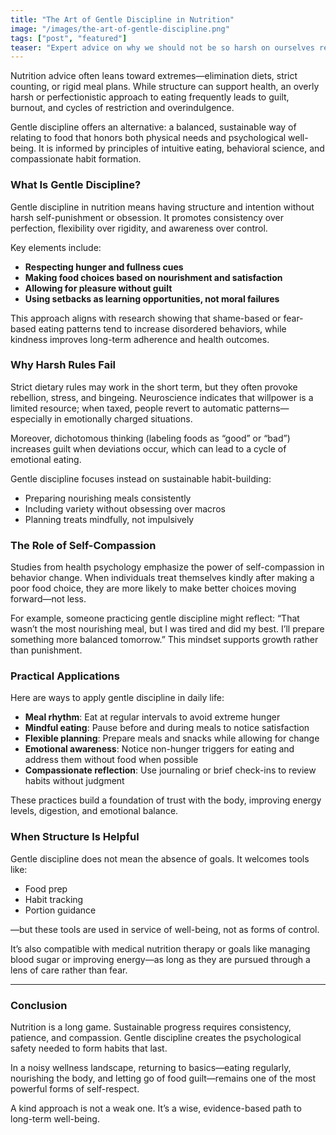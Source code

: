 ```yaml
---
title: "The Art of Gentle Discipline in Nutrition"
image: "/images/the-art-of-gentle-discipline.png"
tags: ["post", "featured"]
teaser: "Expert advice on why we should not be so harsh on ourselves regarding nutrition"
---
```

Nutrition advice often leans toward extremes—elimination diets, strict counting, or rigid meal plans. While structure can support health, an overly harsh or perfectionistic approach to eating frequently leads to guilt, burnout, and cycles of restriction and overindulgence.

Gentle discipline offers an alternative: a balanced, sustainable way of relating to food that honors both physical needs and psychological well-being. It is informed by principles of intuitive eating, behavioral science, and compassionate habit formation.

### What Is Gentle Discipline?

Gentle discipline in nutrition means having structure and intention without harsh self-punishment or obsession. It promotes consistency over perfection, flexibility over rigidity, and awareness over control.

Key elements include:
- **Respecting hunger and fullness cues**
- **Making food choices based on nourishment and satisfaction**
- **Allowing for pleasure without guilt**
- **Using setbacks as learning opportunities, not moral failures**

This approach aligns with research showing that shame-based or fear-based eating patterns tend to increase disordered behaviors, while kindness improves long-term adherence and health outcomes.

### Why Harsh Rules Fail

Strict dietary rules may work in the short term, but they often provoke rebellion, stress, and bingeing. Neuroscience indicates that willpower is a limited resource; when taxed, people revert to automatic patterns—especially in emotionally charged situations.

Moreover, dichotomous thinking (labeling foods as “good” or “bad”) increases guilt when deviations occur, which can lead to a cycle of emotional eating.

Gentle discipline focuses instead on sustainable habit-building:
- Preparing nourishing meals consistently
- Including variety without obsessing over macros
- Planning treats mindfully, not impulsively

### The Role of Self-Compassion

Studies from health psychology emphasize the power of self-compassion in behavior change. When individuals treat themselves kindly after making a poor food choice, they are more likely to make better choices moving forward—not less.

For example, someone practicing gentle discipline might reflect: “That wasn’t the most nourishing meal, but I was tired and did my best. I’ll prepare something more balanced tomorrow.” This mindset supports growth rather than punishment.

### Practical Applications

Here are ways to apply gentle discipline in daily life:

- **Meal rhythm**: Eat at regular intervals to avoid extreme hunger
- **Mindful eating**: Pause before and during meals to notice satisfaction
- **Flexible planning**: Prepare meals and snacks while allowing for change
- **Emotional awareness**: Notice non-hunger triggers for eating and address them without food when possible
- **Compassionate reflection**: Use journaling or brief check-ins to review habits without judgment

These practices build a foundation of trust with the body, improving energy levels, digestion, and emotional balance.

### When Structure Is Helpful

Gentle discipline does not mean the absence of goals. It welcomes tools like:
- Food prep
- Habit tracking
- Portion guidance

—but these tools are used in service of well-being, not as forms of control.

It’s also compatible with medical nutrition therapy or goals like managing blood sugar or improving energy—as long as they are pursued through a lens of care rather than fear.

---

### Conclusion

Nutrition is a long game. Sustainable progress requires consistency, patience, and compassion. Gentle discipline creates the psychological safety needed to form habits that last.

In a noisy wellness landscape, returning to basics—eating regularly, nourishing the body, and letting go of food guilt—remains one of the most powerful forms of self-respect.

A kind approach is not a weak one. It’s a wise, evidence-based path to long-term well-being.